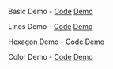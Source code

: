 Basic Demo - [Code](BasicDemo) [Demo](https://infectedwafle.github.io/CIS367_HW2/BasicDemo/index.html)

Lines Demo - [Code](LinesDemo) [Demo](https://infectedwafle.github.io/CIS367_HW2/LinesDemo/index.html)

Hexagon Demo - [Code](HexagonDemo) [Demo](https://infectedwafle.github.io/CIS367_HW2/HexagonDemo/index.html)

Color Demo - [Code](ColorDemo) [Demo](https://infectedwafle.github.io/CIS367_HW2/ColorDemo/index.html)   
